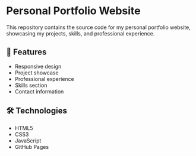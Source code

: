 # Personal Portfolio Website

This repository contains the source code for my personal portfolio website, showcasing my projects, skills, and professional experience.

## 🚀 Features

- Responsive design
- Project showcase
- Professional experience
- Skills section
- Contact information

## 🛠️ Technologies

- HTML5
- CSS3
- JavaScript
- GitHub Pages
